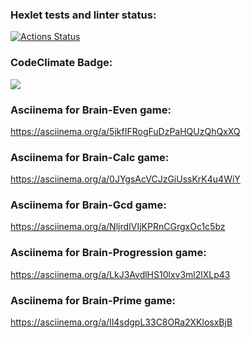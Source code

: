 ### Hexlet tests and linter status:
[![Actions Status](https://github.com/SaldFjjHalsDj/fullstack-javascript-project-44/actions/workflows/hexlet-check.yml/badge.svg)](https://github.com/SaldFjjHalsDj/fullstack-javascript-project-44/actions)
### CodeClimate Badge:
<a href="https://codeclimate.com/github/SaldFjjHalsDj/fullstack-javascript-project-44/maintainability"><img src="https://api.codeclimate.com/v1/badges/327158e37bf7783da03c/maintainability" /></a>
### Asciinema for Brain-Even game:
https://asciinema.org/a/5jkfIFRogFuDzPaHQUzQhQxXQ
### Asciinema for Brain-Calc game:
https://asciinema.org/a/0JYgsAcVCJzGiUssKrK4u4WiY
### Asciinema for Brain-Gcd game:
https://asciinema.org/a/NljrdIVIjKPRnCGrgxOc1c5bz
### Asciinema for Brain-Progression game:
https://asciinema.org/a/LkJ3AvdlHS10lxv3ml2lXLp43
### Asciinema for Brain-Prime game:
https://asciinema.org/a/Il4sdgpL33C8ORa2XKlosxBjB